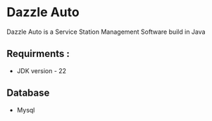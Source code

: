 # Dazzle Auto

Dazzle Auto is a Service Station Management Software build in Java

## Requirments :
- JDK version - 22

## Database
- Mysql


